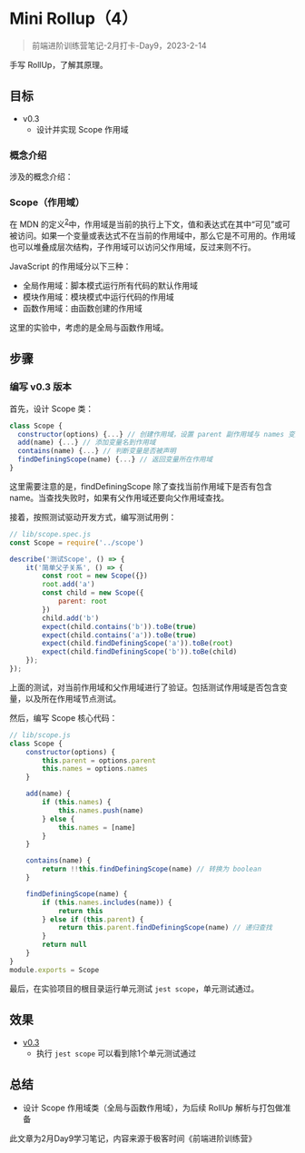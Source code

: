 # Mini Rollup（4）

> 前端进阶训练营笔记-2月打卡-Day9，2023-2-14

手写 RollUp，了解其原理。

## 目标

- v0.3
  - 设计并实现 Scope 作用域

### 概念介绍

涉及的概念介绍：

### Scope（作用域）

在 MDN 的定义<sup>[2][ref2]</sup>中，作用域是当前的执行上下文，值和表达式在其中“可见”或可被访问。如果一个变量或表达式不在当前的作用域中，那么它是不可用的。作用域也可以堆叠成层次结构，子作用域可以访问父作用域，反过来则不行。

JavaScript 的作用域分以下三种：

- 全局作用域：脚本模式运行所有代码的默认作用域
- 模块作用域：模块模式中运行代码的作用域
- 函数作用域：由函数创建的作用域

[ref2]: https://developer.mozilla.org/zh-CN/docs/Glossary/Scope

这里的实验中，考虑的是全局与函数作用域。

## 步骤

### 编写 v0.3 版本

首先，设计 Scope 类：

```js
class Scope {
  constructor(options) {...} // 创建作用域，设置 parent 副作用域与 names 变量名列表
  add(name) {...} // 添加变量名到作用域
  contains(name) {...} // 判断变量是否被声明
  findDefiningScope(name) {...} // 返回变量所在作用域
}
```

这里需要注意的是，findDefiningScope 除了查找当前作用域下是否有包含 name。当查找失败时，如果有父作用域还要向父作用域查找。

接着，按照测试驱动开发方式，编写测试用例：

```js
// lib/scope.spec.js
const Scope = require('../scope')

describe('测试Scope', () => {
    it('简单父子关系', () => {
        const root = new Scope({})
        root.add('a')
        const child = new Scope({
            parent: root
        })
        child.add('b')
        expect(child.contains('b')).toBe(true)
        expect(child.contains('a')).toBe(true)
        expect(child.findDefiningScope('a')).toBe(root)
        expect(child.findDefiningScope('b')).toBe(child)
    });
});
```

上面的测试，对当前作用域和父作用域进行了验证。包括测试作用域是否包含变量，以及所在作用域节点测试。

然后，编写 Scope 核心代码：

```js
// lib/scope.js
class Scope {
    constructor(options) {
        this.parent = options.parent
        this.names = options.names
    }

    add(name) {
        if (this.names) {
            this.names.push(name)
        } else {
            this.names = [name]
        }
    }

    contains(name) {
        return !!this.findDefiningScope(name) // 转换为 boolean
    }

    findDefiningScope(name) {
        if (this.names.includes(name)) {
            return this
        } else if (this.parent) {
            return this.parent.findDefiningScope(name) // 递归查找
        }
        return null
    }
}
module.exports = Scope
```

最后，在实验项目的根目录运行单元测试 `jest scope`，单元测试通过。

## 效果

- [v0.3](https://github.com/tangyouhua/lab-mini-rollup/releases/tag/v0.3)
  - 执行 `jest scope` 可以看到除1个单元测试通过

## 总结

- 设计 Scope 作用域类（全局与函数作用域），为后续 RollUp 解析与打包做准备

此文章为2月Day9学习笔记，内容来源于极客时间《前端进阶训练营》
